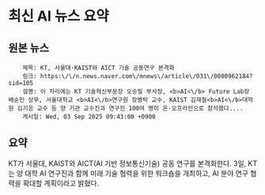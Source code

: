 # 최신 AI 뉴스 요약

## 원본 뉴스
		제목: KT, 서울대·KAIST와 AICT 기술 공동연구 본격화
		링크: https:\/\/n.news.naver.com\/mnews\/article\/031\/0000962184?sid=105
		설명: 이 자리에는 KT 기술혁신부문장 오승필 부사장, <b>AI<\/b> Future Lab장 배순민 상무, 서울대학교 <b>AI<\/b>연구원 장병탁 교수, KAIST 김재철<b>AI<\/b>대학원 김기응 교수 등 양 기관 교수진과 연구진 100여 명이 온·오프라인으로 참석했다.... 
		게시일: Wed, 03 Sep 2025 09:43:00 +0900


## 요약
KT가 서울대, KAIST와 AICT(AI 기반 정보통신기술) 공동 연구를 본격화한다. 3일, KT는 양 대학 AI 연구진과 함께 미래 기술 협력을 위한 워크숍을 개최하고, AI 분야 연구 협력을 확대할 계획이라고 밝혔다.
